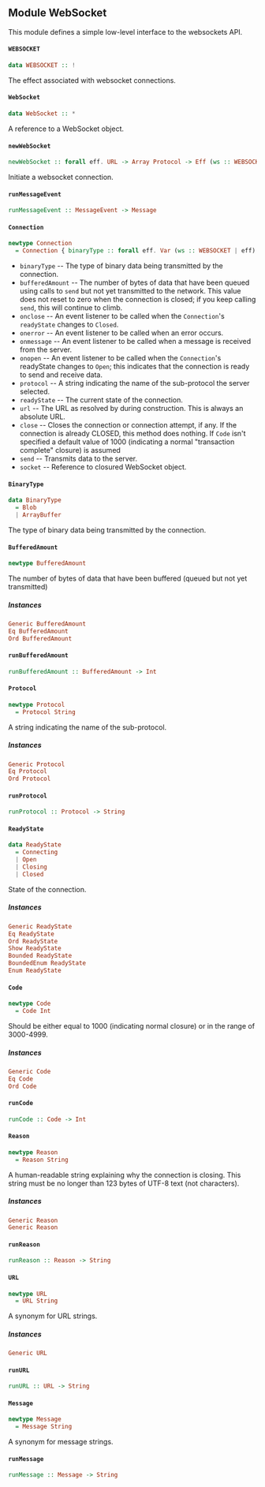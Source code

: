 ## Module WebSocket

This module defines a simple low-level interface to the websockets API.

#### `WEBSOCKET`

``` purescript
data WEBSOCKET :: !
```

The effect associated with websocket connections.

#### `WebSocket`

``` purescript
data WebSocket :: *
```

A reference to a WebSocket object.

#### `newWebSocket`

``` purescript
newWebSocket :: forall eff. URL -> Array Protocol -> Eff (ws :: WEBSOCKET, err :: EXCEPTION | eff) Connection
```

Initiate a websocket connection.

#### `runMessageEvent`

``` purescript
runMessageEvent :: MessageEvent -> Message
```

#### `Connection`

``` purescript
newtype Connection
  = Connection { binaryType :: forall eff. Var (ws :: WEBSOCKET | eff) BinaryType, bufferedAmount :: forall eff. GettableVar (ws :: WEBSOCKET | eff) BufferedAmount, onclose :: forall eff handlerEff. SettableVar (ws :: WEBSOCKET | eff) (CloseEvent -> Eff handlerEff Unit), onerror :: forall eff handlerEff. SettableVar (ws :: WEBSOCKET | eff) (Event -> Eff handlerEff Unit), onmessage :: forall eff handlerEff. SettableVar (ws :: WEBSOCKET | eff) (MessageEvent -> Eff handlerEff Unit), onopen :: forall eff handlerEff. SettableVar (ws :: WEBSOCKET | eff) (Event -> Eff handlerEff Unit), protocol :: forall eff. Var (ws :: WEBSOCKET | eff) Protocol, readyState :: forall eff. GettableVar (ws :: WEBSOCKET | eff) ReadyState, url :: forall eff. GettableVar (ws :: WEBSOCKET | eff) URL, close :: forall eff. Eff (ws :: WEBSOCKET, err :: EXCEPTION | eff) Unit, close' :: forall eff. Code -> Maybe Reason -> Eff (ws :: WEBSOCKET, err :: EXCEPTION | eff) Unit, send :: forall eff. Message -> Eff (ws :: WEBSOCKET, err :: EXCEPTION | eff) Unit, socket :: forall eff. GettableVar (ws :: WEBSOCKET | eff) WebSocket }
```

- `binaryType` -- The type of binary data being transmitted by the connection.
- `bufferedAmount` -- The number of bytes of data that have been queued
  using calls to `send` but not yet transmitted to the
  network. This value does not reset to zero when the
  connection is closed; if you keep calling `send`,
  this will continue to climb.
- `onclose` -- An event listener to be called when the `Connection`'s
  `readyState` changes to `Closed`.
- `onerror` -- An event listener to be called when an error occurs.
- `onmessage` -- An event listener to be called when a message is received
  from the server.
- `onopen` -- An event listener to be called when the `Connection`'s
  readyState changes to `Open`; this indicates that the
  connection is ready to send and receive data.
- `protocol` -- A string indicating the name of the sub-protocol the server selected.
- `readyState` -- The current state of the connection.
- `url` -- The URL as resolved by during construction. This is always an absolute URL.
- `close` -- Closes the connection or connection attempt, if any.
  If the connection is already CLOSED, this method does nothing.
  If `Code` isn't specified a default value of 1000 (indicating
  a normal "transaction complete" closure) is assumed
- `send` -- Transmits data to the server.
- `socket` -- Reference to closured WebSocket object.

#### `BinaryType`

``` purescript
data BinaryType
  = Blob
  | ArrayBuffer
```

The type of binary data being transmitted by the connection.

#### `BufferedAmount`

``` purescript
newtype BufferedAmount
```

The number of bytes of data that have been buffered (queued but not yet transmitted)

##### Instances
``` purescript
Generic BufferedAmount
Eq BufferedAmount
Ord BufferedAmount
```

#### `runBufferedAmount`

``` purescript
runBufferedAmount :: BufferedAmount -> Int
```

#### `Protocol`

``` purescript
newtype Protocol
  = Protocol String
```

A string indicating the name of the sub-protocol.

##### Instances
``` purescript
Generic Protocol
Eq Protocol
Ord Protocol
```

#### `runProtocol`

``` purescript
runProtocol :: Protocol -> String
```

#### `ReadyState`

``` purescript
data ReadyState
  = Connecting
  | Open
  | Closing
  | Closed
```

State of the connection.

##### Instances
``` purescript
Generic ReadyState
Eq ReadyState
Ord ReadyState
Show ReadyState
Bounded ReadyState
BoundedEnum ReadyState
Enum ReadyState
```

#### `Code`

``` purescript
newtype Code
  = Code Int
```

Should be either equal to 1000 (indicating normal closure) or in the range
of 3000-4999.

##### Instances
``` purescript
Generic Code
Eq Code
Ord Code
```

#### `runCode`

``` purescript
runCode :: Code -> Int
```

#### `Reason`

``` purescript
newtype Reason
  = Reason String
```

A human-readable string explaining why the connection is closing. This
string must be no longer than 123 bytes of UTF-8 text (not characters).

##### Instances
``` purescript
Generic Reason
Generic Reason
```

#### `runReason`

``` purescript
runReason :: Reason -> String
```

#### `URL`

``` purescript
newtype URL
  = URL String
```

A synonym for URL strings.

##### Instances
``` purescript
Generic URL
```

#### `runURL`

``` purescript
runURL :: URL -> String
```

#### `Message`

``` purescript
newtype Message
  = Message String
```

A synonym for message strings.

#### `runMessage`

``` purescript
runMessage :: Message -> String
```


